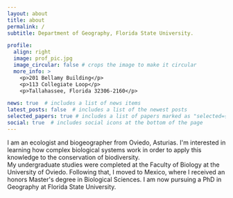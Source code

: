 ```yaml
---
layout: about
title: about
permalink: /
subtitle: Department of Geography, Florida State University.

profile:
  align: right
  image: prof_pic.jpg
  image_circular: false # crops the image to make it circular
  more_info: >
    <p>201 Bellamy Building</p>
    <p>113 Collegiate Loop</p>
    <p>Tallahassee, Florida 32306-2160</p>

news: true  # includes a list of news items
latest_posts: false  # includes a list of the newest posts
selected_papers: true # includes a list of papers marked as "selected={true}"
social: true  # includes social icons at the bottom of the page
---
```


I am an ecologist and biogeographer from Oviedo, Asturias. I'm interested in learning how complex biological systems work in order to apply this knowledge to the conservation of biodiversity.  
My undergraduate studies were completed at the Faculty of Biology at the University of Oviedo. Following that, I moved to Mexico, where I received an honors Master's degree in Biological Sciences. I am now pursuing a PhD in Geography at Florida State University.
